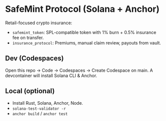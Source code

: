 # SafeMint Protocol (Solana + Anchor)

Retail-focused crypto insurance:
- `safemint_token`: SPL-compatible token with 1% burn + 0.5% insurance fee on transfer.
- `insurance_protocol`: Premiums, manual claim review, payouts from vault.

## Dev (Codespaces)
Open this repo → Code → Codespaces → Create Codespace on main. A devcontainer will install Solana CLI & Anchor.

## Local (optional)
- Install Rust, Solana, Anchor, Node.
- `solana-test-validator -r`
- `anchor build` / `anchor test`